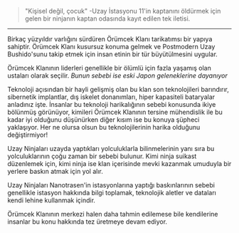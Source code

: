 > "Kişisel değil, çocuk"
 -Uzay İstasyonu 11'in kaptanını öldürmek için gelen bir ninjanın kaptan odasında kayıt edilen tek iletisi.
***

Birkaç yüzyıldır varlığını sürdüren Örümcek Klanı tarikatımsı bir yapıya sahiptir. Örümcek Klanı kusursuz konuma gelmek ve Postmodern Uzay Bushido'sunu takip etmek için insan etinin bir tür büyütülmesini uygular.

Örümcek Klanının liderleri genellikle bir ölümlü için fazla yaşamış olan ustaları olarak seçilir.
*Bunun sebebi ise eski Japon geleneklerine dayanıyor*

Teknoloji açısından bir hayli gelişmiş olan bu klan son teknolojileri barındırır, sibernetik implantlar, dış iskelet donanımları, hiper kapasiteli bataryalar anladınız işte. İnsanlar bu teknoloji harikalığının sebebi konusunda ikiye bölünmüş görünüyor, kimileri Örümcek Klanının tersine mühendislik ile bu kadar iyi olduğunu düşünürken diğer kısım ise bu konuya şüpheci yaklaşıyor.
Her ne olursa olsun bu teknolojilerinin harika olduğunu değiştirmiyor!

Uzay Ninjaları uzayda yaptıkları yolculuklarla bilinmelerinin yanı sıra bu yolculuklarının çoğu zaman bir sebebi bulunur. Kimi ninja suikast düzenlemek için, kimi ninja ise klan içerisinde mevki kazanmak umuduyla bir yerlere baskın atmak için yol alır.

Uzay Ninjaları Nanotrasen'in istasyonlarına yaptığı baskınlarının sebebi genellikle istasyon hakkında bilgi toplamak, teknolojik aletler ve dataları kendi lehine kullanmak içindir.

Örümcek Klanının merkezi halen daha tahmin edilemese bile kendilerine insanlar bu konu hakkında tez üretmeye devam ediyor.
